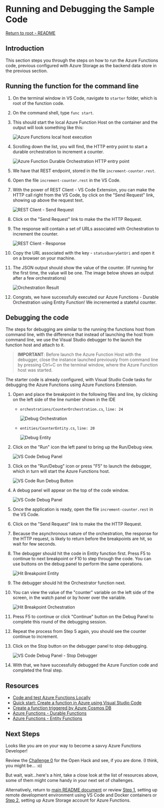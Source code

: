 # Running and Debugging the Sample Code

[Return to root - README](../README.md)

## Introduction

This section steps you through the steps on how to run the Azure Functions code, previous configured with Azure Storage as the backend data store in the previous section.

## Running the function for the command line

1. On the terminal window in VS Code, navigate to `starter` folder, which is root of the function code.
2. On the command shell, type `func start`.
3. This should start the local Azure Function Host on the container and the output will look something like this:

    ![Azure Functions local host execution](./images/VSCode_RunDebug_CommandLine.png)

4. Scrolling down the list, you will find, the HTTP entry point to start a durable orchestration to increment a counter.

    ![Azure Function Durable Orchestration HTTP entry point](./images/VSCode_RunDebug_DurableOrchestrationHTTPEntry.png)

5. We have that REST endpoint, stored in the file `increment-counter.rest`.
6. Open the file `increment-counter.rest` in the VS Code.
7. With the power of REST Client - VS Code Extension, you can make the HTTP call right from the VS Code, by click on the "Send Request" link, showing up above the request text.

    ![REST Client - Send Request](./images/VSCode_RunDebug_SendRequest.png)

8. Click on the "Send Request" link to make the the HTTP Request.
9. The response will contain a set of URLs associated with Orchestration to increment the counter.

    ![REST Client - Response](./images/VSCode_RunDebug_SendRequest_Response.png)

10. Copy the URL associated with the key - `statusQueryGetUri` and open it on a browser on your machine.
11. The JSON output should show the value of the counter. (If running for the first time, the value will be one. The image below shows an output after a few orchestrations)

    ![Orchestration Result](./images/VSCode_RunDebug_OrchestrationResult.png)

12. Congrats, we have successfully executed our Azure Functions - Durable Orchestration using Entity Function! We incremented a stateful counter.

## Debugging the code

The steps for debugging are similar to the running the functions host from command line, with the difference that instead of launching the host from command line, we use the Visual Studio debugger to the launch the function host and attach to it.

> **IMPORTANT**: Before launch the Azure Function Host with the debugger, close the instance launched previously from command line by pressing Ctrl+C on the terminal window, where the Azure Function host was started.

The starter code is already configured, with Visual Studio Code tasks for debugging the Azure Functions using Azure Functions Extension.  

1. Open and place the breakpoint in the following files and line, by clicking on the left side of the line number shown in the IDE
    - `orchestrations/CounterOrchestration.cs`, `line: 24`

        ![Debug Orchestration](./images/VSCode_RunDebug_BreakpointOrchestration.png)

    - `entities/CounterEntity.cs`, `line: 20`

        ![Debug Entity](./images/VSCode_RunDebug_BreakpointEntity.png)

2. Click on the "Run" icon the left panel to bring up the Run/Debug view.

    ![VS Code Debug Panel](./images/VSCode_RunDebug_DebugCommand.png)

3. Click on the "Run/Debug" icon or press "F5" to launch the debugger, which in turn will start the Azure Functions host.

    ![VS Code Run Debug Button](./images/VSCode_RunDebug_RunCommand.png)

4. A debug panel will appear on the top of the code window.

    ![VS Code Debug Panel](./images/VSCode_RunDebug_DebugPanel.png)

5. Once the application is ready, open the file `increment-counter.rest` in the VS Code.  
6. Click on the "Send Request" link to make the the HTTP Request.
7. Because the asynchronous nature of the orchestration, the response for the HTTP request, is likely to return before the breakpoints are hit, so wait for few seconds.
8. The debugger should hit the code in Entity function first. Press F5 to continue to next breakpoint or F10 to step through the code. You can use buttons on the debug panel to perform the same operations.

    ![Hit Breakpoint Entity](./images/VSCode_RunDebug_HitBreakpoint_Entity.png)

9. The debugger should hit the Orchestrator function next.
10. You can view the value of the "counter" variable on the left side of the screen, in the watch panel or by hover over the variable.

    ![Hit Breakpoint Orchestration](./images/VSCode_RunDebug_HitBreakpoint_Orchestration.png)

11. Press F5 to continue or click "Continue" button on the Debug Panel to complete this round of the debugging session.
12. Repeat the process from Step 5 again, you should see the counter continue to increment.
13. Click on the Stop button on the debugger panel to stop debugging.

    ![VS Code Debug Panel - Stop Debugger](./images/VSCode_RunDebug_StopDebugging.png)

14. With that, we have successfully debugged the Azure Function code and completed the final step.

## Resources

- [Code and test Azure Functions Locally](https://docs.microsoft.com/en-us/azure/azure-functions/functions-develop-local)
- [Quick start: Create a function in Azure using Visual Studio Code](https://docs.microsoft.com/en-us/azure/azure-functions/functions-create-first-function-vs-code?pivots=programming-language-csharp)
- [Create a function triggered by Azure Cosmos DB](https://docs.microsoft.com/en-us/azure/azure-functions/functions-create-cosmos-db-triggered-function)
- [Azure Functions - Durable Functions](https://docs.microsoft.com/en-us/azure/azure-functions/durable/durable-functions-overview?tabs=csharp)
- [Azure Functions - Entity Functions](https://docs.microsoft.com/en-us/azure/azure-functions/durable/durable-functions-entities?tabs=csharp)

## Next Steps

Looks like you are on your way to become a savvy Azure Functions Developer!

Review the [Challenge 0](../../docs/challenge-000.md) for the Open Hack and see, if you are done. (I think, you might be... :o)

But wait, wait...here's a hint, take a close look at the list of resources above, some of them might come handy in your next set of challenges.

Alternatively, return to [main README document](../README.md) or review [Step 1](./vscode-remote-development.md), setting up remote development environment using VS Code and Docker containers or [Step 2](./azurefunctions-storage-setup.md), setting up Azure Storage account for Azure Functions.

